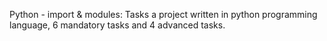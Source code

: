 Python - import & modules: Tasks a project written in python programming language, 6 mandatory tasks and 4 advanced tasks.
